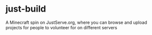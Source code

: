 # just-build
A Minecraft spin on JustServe.org, where you can browse and upload projects for people to volunteer for on different servers
